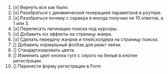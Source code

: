 1. [x] Вернуть все как было.
2. [x] Разобраться с динамической генерацией параметров в роутере.
3. [x] Разобраться почему с сервера я иногда получаю не 10 ответов, а 1 или 3.
4. [x] Переписать пагинацию поиска под курсоры.
5. [x] Добавить юз эффекты на страницу жанра.
6. [x] Сделать передачу жанров и плейсхолдера на страницу поиска.
7. [] Добавить нормальный фолбэк для реакт лейзи.
8. [] Стандартизировать цвета.
9. [] Изменить цвет кнопки гугл с серого на белый в кнопке регистрации.
10. [] Перенести форму регистрации в Form